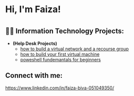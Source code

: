 <h1>Hi, I'm Faiza!<h1>
<h2>👨‍💻 Information Technology Projects:</h2>

- <b>(Help Desk Projects)</b>
  - [how to build a virtual network and a recourse group](https://github.com/faizarbiva/osticket-prereqs)
  - [how to build your first virtual machine](https://github.com/faizarbiva/post-install-config)
  - [poweshell fundemantals for beginners](https://github.com/faizarbiva/ticket-lifecycle)


<h2>Connect with me:</h2>


https://www.linkedin.com/in/faiza-biva-051049350/

